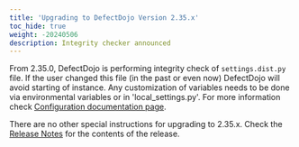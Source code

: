 ```yaml
---
title: 'Upgrading to DefectDojo Version 2.35.x'
toc_hide: true
weight: -20240506
description: Integrity checker announced
---
```


From 2.35.0, DefectDojo is performing integrity check of `settings.dist.py` file. If the user changed this file (in the past or even now) DefectDojo will avoid starting of instance.
Any customization of variables needs to be done via environmental variables or in 'local_settings.py'.
For more information check [Configuration documentation page](https://documentation.defectdojo.com/getting_started/configuration/).

There are no other special instructions for upgrading to 2.35.x. Check the [Release Notes](https://github.com/DefectDojo/django-DefectDojo/releases/tag/2.35.0) for the contents of the release.
